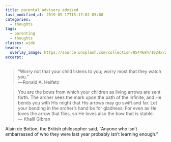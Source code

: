 ```yaml
---
title: parental advisory advised
last_modified_at: 2019-09-17T15:17:02-05:00
categories:
  - thoughts
tags:
  - parenting
  - thoughts
classes: wide
header:
  overlay_image: https://source.unsplash.com/collection/8544684/1024x720
excerpt:
---
```

> “Worry not that your child listens to you; worry most that they watch you.” <br>— Ronald A. Heifetz

>You are the bows from which your children as living arrows are sent forth.
The archer sees the mark upon the path of the infinite, and He bends you with His might that His arrows may go swift and far.
Let your bending in the archer’s hand be for gladness;
For even as He loves the arrow that flies, so He loves also the bow that is stable. <br>— Khalil Gibran

Alain de Botton, the British philosopher said, 
“Anyone who isn’t embarrassed of who they were last year probably isn’t learning enough.”
